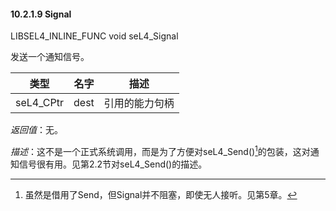 #### 10.2.1.9  Signal

LIBSEL4_INLINE_FUNC void seL4_Signal

发送一个通知信号。

类型 | 名字 | 描述
--- | --- | ---
seL4_CPtr | dest | 引用的能力句柄

*返回值*：无。

*描述*：这不是一个正式系统调用，而是为了方便对seL4_Send()[^1]的包装，这对通知信号很有用。见第2.2节对seL4_Send()的描述。

[^1]: 虽然是借用了Send，但Signal并不阻塞，即使无人接听。见第5章。
